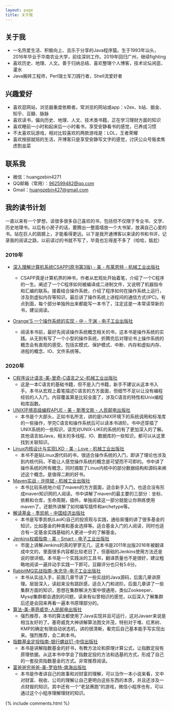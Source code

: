 ```yaml
---
layout: page
title: 关于我 
---
```


## 关于我

+ 一名热爱生活、积极向上、且乐于分享的Java程序猿。生于1993年汕头，2016年毕业于华南农业大学，前往深圳工作。2019年回归广州，继续fighting
+ 喜欢历史、地理、人文。善于归纳总结、喜欢整理个人博客，技术论坛闲逛、灌水
+ Java搬砖工程师，Perl瑞士军刀践行者，Shell流爱好者

## 兴趣爱好

+ 喜欢逛网站，浏览器重度依赖者。常浏览的网站或app：v2ex、b站、掘金、知乎、豆瓣、脉脉
+ 喜欢读书，偏向历史、地理、人文、技术类书籍，正在学习理财方面的知识
+ 喜欢睡前一小时和起床后一小时看书，享受安静看书的感觉，已养成习惯
+ 不太喜欢玩游戏，相对比较喜欢的两款游戏是：LOL，王者荣耀
+ 喜欢按部就班的生活，开博客只是享受安静写文字的感觉，讨厌公众号贩卖焦虑割韭菜

## 联系我

+ 微信：huangzebin4271
+ QQ邮箱（常用）：962599482@qq.com
+ Gmail：huangzebin427@gmail.com  

## 我的读书计划

一直以来有一个梦想，读很多很多自己喜欢的书，包括但不仅限于专业书、文学、历史地理书。以后有小房子的话，要腾出一整面墙放一个大书架，放满自己心爱的书。站在巨人的肩膀上，才能看得更远。以下是我开通博客以来读的书和书评，记录我的阅读之路，以前读过的书就不写了，毕竟也忘得差不多了（哈哈，尴尬）

### 2019年

+ [深入理解计算机系统CSAPP(原书第3版) - 美 - 布莱恩特 - 机械工业出版社](https://book.douban.com/subject/26912767/)
    + CSAPP真是计算机界的神书，作者从宏观处开始着笔，介绍了一个C程序的一生。阐述了一个C程序如何被编译成二进制文件，又说明了机器指令和汇编的联系。接着结合操作系统，介绍了程序如何在操作系统上运行，涉及到虚拟内存等知识。最后讲了操作系统上进程间的通信方式(IPC)。有点到面，每个部分单独拎出来都能写一本书了，注定这是一本常读常新的书，建议阅读。

+ [Orange'S 一个操作系统的实现 - 中 - 于渊 - 电子工业出版社](https://book.douban.com/subject/3735649/)
    + 阅读本书前，最好先阅读操作系统概念相关的书，这本书是操作系统的实践。从无到有写了一个小型的操作系统，折腾完后对理论书上操作系统的概念会有直观的感受。包括实模式、保护模式、中断、内存和虚拟内存、进程的概念、IO、文件系统等。

### 2020年
+ [C程序设计语言-美-里奇-C语言之父-机械工业出版社](https://book.douban.com/subject/1139336/)
    + 这是一本C语言的基础书籍，但不是入门书籍，新手不建议从这本书入手。本书从宏观上着笔描述C语言的方方面面，但细节不足以让没有编程经验的人入门。内容覆盖算是比较全面了，涉及C语言的特性和Unix编程和库函数。
+ [UNIX环境高级编程APUE - 美 - 斯蒂文斯 - 人民邮电出版社](https://book.douban.com/subject/25900403/)
    + 本书是个大部头，正如书名所言，讲的是UNIX环境下的系统调用和标准库的一些操作，学完C语言和操作系统后可以读本书进阶。书中还穿插了UNIX系统的一些知识，读完对UNIX-LIKE的系统的有了更加深入的了解。其他语言如Java，相关的多线程、IO、数据库的一些知识，都可以从这里找到关联知识。
+ [Linux内核设计与实现LKD - 美 - Love - 机械工业出版社](https://book.douban.com/subject/6097773/)
    + 本书不是贴Linux源代码的书，很适合操作系统的入门，即讲了理论也涉及到内核代码，不能让人感觉操作系统的概念是可望而不可即的。书中讲了操作系统的所有概念，同时摘取了Linux内核中的部分数据结构和源码来阐述这个概念。是值得二刷的好书。
+ [Maven实战 - 许晓斌 - 机械工业出版社](https://book.douban.com/subject/5345682/)
    + 本书比较系统地介绍了maven的方方面面，适合新手入门，也适合没有形成maven知识网的人阅读。书中讲解了maven的最主要的三部分：坐标、依赖和仓库，生命周期，插件。单独阅读这一部分就能让你熟练使用maven了。还额外讲解了如何编写插件和archetype等。
+ [解读基金 - 季凯帆 - 中国经济出版社](https://book.douban.com/subject/2051332/)
    + 本书是写季凯帆(LaoK)自己的投资观与实践，通俗易懂的讲了很多基金的知识，比如基金的种类和基金选择等。适合基金入门的人阅读，同时也适合有一定基金实践基础的人更进一步的了解基金。
+ [Jenkins权威指南 - 美 - Smart - 电子工业出版社](https://book.douban.com/subject/26902149/)
    + 市面上讲解Jenkins的真的寥寥无几，这本书是2011年出版2016年被翻译成中文的，里面很多内容都比较老旧了，但基础的Jenkins使用方法还是说的很详细。本书是一个实践派的工具书，翻译质量也不是很好，建议粗略地阅读一遍并动手实践一下即可。豆瓣评分也只有5.6分。
+ [RabbitMQ实战指南-朱忠华-电子工业出版社](https://book.douban.com/subject/27591386/)
    + 本书从实战入手，前面几章节讲了一些实战的Java源码，后面几章讲原理。层层深入，读起来没有跳跃感，适合入门和进阶。后面几章讲了一些集群方面的知识，思想在集群解决方案中很通用，类似Zookeeper、Mysql集群都会遇到的问题，读来有似曾相识的感觉，以后深入了解集群后还是会回来再看一遍本书原理部分的。
+ [算法-美-塞奇威克-人民邮电出版社](https://book.douban.com/subject/10432347/)
    + 强烈推荐，本书的算法都使用了Java实现并且可运行，这对Javaer来说是相当友好的了。塞奇威克大神讲解算法图文并茂，特别对于堆、红黑树、KMP的确定有限自动状态机，讲的很清晰，看完后自己基本能手写实现出来。强烈推荐，会二刷本书。
+ [指数基金定投指南-银行螺丝钉-中信出版社](https://book.douban.com/subject/27204860/)
    + 本书是讲解指数基金的好书，有教方法论和原理计算公式，让指数定投有原理依据。从这本书中学会了指数定投的方法和选基的方式，形成了自己的一套投资指数基金的方式。非常推荐阅读。
+ [富爸爸穷爸爸-美-罗伯特-南海出版社](https://book.douban.com/subject/3291111/)
    + 本书是作者讲自己的故事和对财富的理解，可以当作一本小说来看，文中对财富、税收、公司的理解让自己更明白这些东西的本质，并且还涉及一点财报的知识。其中还有一个“老鼠赛跑”的游戏，微信小程序也有，可以通过这个小程序理解理财的知识。

{% include comments.html %}

